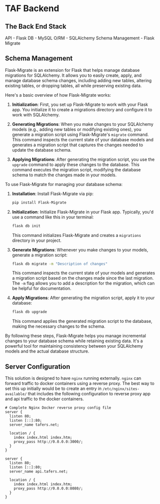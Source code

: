 # TAF Backend



## The Back End Stack

API               - Flask
DB                - MySQL
O/RM              - SQLAlchemy
Schema Management - Flask Migrate

## Schema Management
Flask-Migrate is an extension for Flask that helps manage database migrations for SQLAlchemy. It allows you to easily create, apply, and manage database schema changes, including adding new tables, altering existing tables, or dropping tables, all while preserving existing data.

Here's a basic overview of how Flask-Migrate works:

1. **Initialization**: First, you set up Flask-Migrate to work with your Flask app. You initialize it to create a migrations directory and configure it to work with SQLAlchemy.

2. **Generating Migrations**: When you make changes to your SQLAlchemy models (e.g., adding new tables or modifying existing ones), you generate a migration script using Flask-Migrate's `migrate` command. This command inspects the current state of your database models and generates a migration script that captures the changes needed to update the database schema.

3. **Applying Migrations**: After generating the migration script, you use the `upgrade` command to apply these changes to the database. This command executes the migration script, modifying the database schema to match the changes made in your models.

To use Flask-Migrate for managing your database schema:

1. **Installation**: Install Flask-Migrate via pip:

    ```bash
    pip install Flask-Migrate
    ```

2. **Initialization**: Initialize Flask-Migrate in your Flask app. Typically, you'd use a command like this in your terminal:

    ```bash
    flask db init
    ```

    This command initializes Flask-Migrate and creates a `migrations` directory in your project.

3. **Generate Migrations**: Whenever you make changes to your models, generate a migration script:

    ```bash
    flask db migrate -m "Description of changes"
    ```

    This command inspects the current state of your models and generates a migration script based on the changes made since the last migration. The `-m` flag allows you to add a description for the migration, which can be helpful for documentation.

4. **Apply Migrations**: After generating the migration script, apply it to your database:

    ```bash
    flask db upgrade
    ```

    This command applies the generated migration script to the database, making the necessary changes to the schema.

By following these steps, Flask-Migrate helps you manage incremental changes to your database schema while retaining existing data. It's a powerful tool for maintaining consistency between your SQLAlchemy models and the actual database structure.

## Server Configuration

This solution is designed to have `nginx` running externally.
`nginx` can forward traffic to docker containers using a reverse proxy.
The best way to set this up initially would be to create an entry in
`/etc/nginx/sites-available/` that includes the following configuration
to reverse proxy app and api traffic to the docker containers.
```
# Complete Nginx Docker reverse proxy config file
server {
  listen 80;
  listen [::]:80;
  server_name tafers.net;

  location / {
    index index.html index.htm;
    proxy_pass http://0.0.0.0:3000/;
  }
}

server {
  listen 80;
  listen [::]:80;
  server_name api.tafers.net;

  location / {
    index index.html index.htm;
    proxy_pass http://0.0.0.0:8080/;
  }
}
```